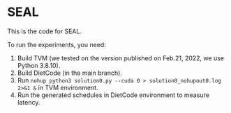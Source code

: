 # SEAL
This is the code for SEAL.

To run the experiments, you need:

1. Build TVM (we tested on the version published on Feb.21, 2022, we use Python 3.8.10).
2. Build DietCode (in the main branch).
3. Run `nohup python3 solution0.py --cuda 0 > solution0_nohupout0.log 2>&1 &` in TVM environment.
4. Run the generated schedules in DietCode environment to measure latency.
